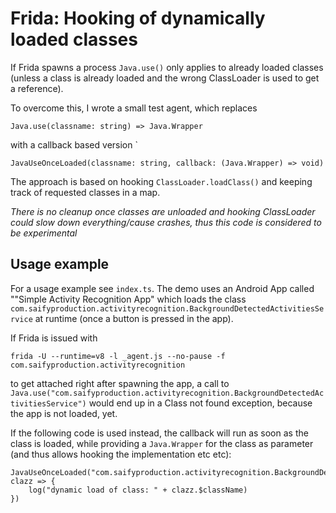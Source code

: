 # Frida: Hooking of dynamically loaded classes

If Frida spawns a process `Java.use()` only applies to already loaded classes
(unless a class is already loaded and the wrong ClassLoader is used to get a
reference).

To overcome this, I wrote a small test agent, which replaces

```
Java.use(classname: string) => Java.Wrapper
```

with a callback based version `

```
JavaUseOnceLoaded(classname: string, callback: (Java.Wrapper) => void)
```

The approach is based on hooking `ClassLoader.loadClass()` and keeping track of requested classes in a map.

_There is no cleanup once classes are unloaded and hooking ClassLoader could slow down everything/cause crashes, thus this code is considered to be experimental_

## Usage example

For a usage example see `index.ts`. The demo uses an Android App called
""Simple Activity Recognition App" which loads the class `com.saifyproduction.activityrecognition.BackgroundDetectedActivitiesService` at runtime (once a button is pressed in the app).

If Frida is issued with

```
frida -U --runtime=v8 -l _agent.js --no-pause -f com.saifyproduction.activityrecognition
```

to get attached right after spawning the app, a call to `Java.use("com.saifyproduction.activityrecognition.BackgroundDetectedActivitiesService")` would end up in a Class not found exception, because the app is not loaded, yet.

If the following code is used instead, the callback will run as soon as the class is loaded, while providing a `Java.Wrapper` for the class as parameter (and thus allows hooking the implementation etc etc):

```
JavaUseOnceLoaded("com.saifyproduction.activityrecognition.BackgroundDetectedActivitiesService", clazz => {
    log("dynamic load of class: " + clazz.$className)
})

```
